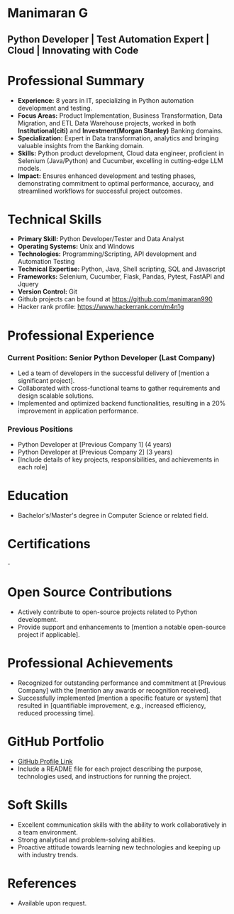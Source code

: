 # Manimaran G
## Python Developer | Test Automation Expert | Cloud | Innovating with Code


# Professional Summary

- **Experience:** 8 years in IT, specializing in Python automation development and testing.
- **Focus Areas:** Product Implementation, Business Transformation, Data Migration, and ETL Data Warehouse projects, worked in both **Institutional(citi)** and **Investment(Morgan Stanley)** Banking domains.
- **Specialization:** Expert in Data transformation, analytics and bringing valuable insights from the Banking domain.
- **Skills:** Python product development, Cloud data engineer, proficient in Selenium (Java/Python) and Cucumber, excelling in cutting-edge LLM models.
- **Impact:** Ensures enhanced development and testing phases, demonstrating commitment to optimal performance, accuracy, and streamlined workflows for successful project outcomes.


# Technical Skills

- **Primary Skill:** Python Developer/Tester and Data Analyst
- **Operating Systems:** Unix and Windows
- **Technologies:** Programming/Scripting, API development and Automation Testing 
- **Technical Expertise:** Python, Java, Shell scripting, SQL and Javascript
- **Frameworks:** Selenium, Cucumber,  Flask, Pandas, Pytest, FastAPI and Jquery
- **Version Control:** Git
- Github projects can be found at https://github.com/manimaran990
- Hacker rank profile: https://www.hackerrank.com/m4n1g


# Professional Experience

### Current Position: Senior Python Developer (Last Company)

- Led a team of developers in the successful delivery of [mention a significant project].
- Collaborated with cross-functional teams to gather requirements and design scalable solutions.
- Implemented and optimized backend functionalities, resulting in a 20% improvement in application performance.

### Previous Positions

- Python Developer at [Previous Company 1] (4 years)
- Python Developer at [Previous Company 2] (3 years)
- [Include details of key projects, responsibilities, and achievements in each role]

# Education

- Bachelor's/Master's degree in Computer Science or related field.

# Certifications

<div data-iframe-width="150" data-iframe-height="270" data-share-badge-id="42212cde-2a66-49d1-bc36-db7ce86a8d71" data-share-badge-host="https://www.credly.com"></div><script type="text/javascript" async src="//cdn.credly.com/assets/utilities/embed.js"></script>
- 

# Open Source Contributions

- Actively contribute to open-source projects related to Python development.
- Provide support and enhancements to [mention a notable open-source project if applicable].

# Professional Achievements

- Recognized for outstanding performance and commitment at [Previous Company] with the [mention any awards or recognition received].
- Successfully implemented [mention a specific feature or system] that resulted in [quantifiable improvement, e.g., increased efficiency, reduced processing time].

# GitHub Portfolio

- [GitHub Profile Link](https://github.com/yourusername)
- Include a README file for each project describing the purpose, technologies used, and instructions for running the project.

# Soft Skills

- Excellent communication skills with the ability to work collaboratively in a team environment.
- Strong analytical and problem-solving abilities.
- Proactive attitude towards learning new technologies and keeping up with industry trends.

# References

- Available upon request.
